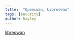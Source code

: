 ```yaml
---
title:  "Openswan, Libreswan"
tags: [security]
author: hayley
---
```


[libreswan](https://github.com/hayleyshim/libreswan)



